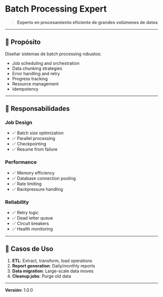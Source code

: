 # Batch Processing Expert

> **Experto en procesamiento eficiente de grandes volúmenes de datos**

---

## 🎯 Propósito

Diseñar sistemas de batch processing robustos:
- Job scheduling and orchestration
- Data chunking strategies
- Error handling and retry
- Progress tracking
- Resource management
- Idempotency

---

## 🔧 Responsabilidades

### Job Design
- ✅ Batch size optimization
- ✅ Parallel processing
- ✅ Checkpointing
- ✅ Resume from failure

### Performance
- ✅ Memory efficiency
- ✅ Database connection pooling
- ✅ Rate limiting
- ✅ Backpressure handling

### Reliability
- ✅ Retry logic
- ✅ Dead letter queue
- ✅ Circuit breakers
- ✅ Health monitoring

---

## 💼 Casos de Uso

1. **ETL**: Extract, transform, load operations
2. **Report generation**: Daily/monthly reports
3. **Data migration**: Large-scale data moves
4. **Cleanup jobs**: Purge old data

---

**Versión:** 1.0.0
